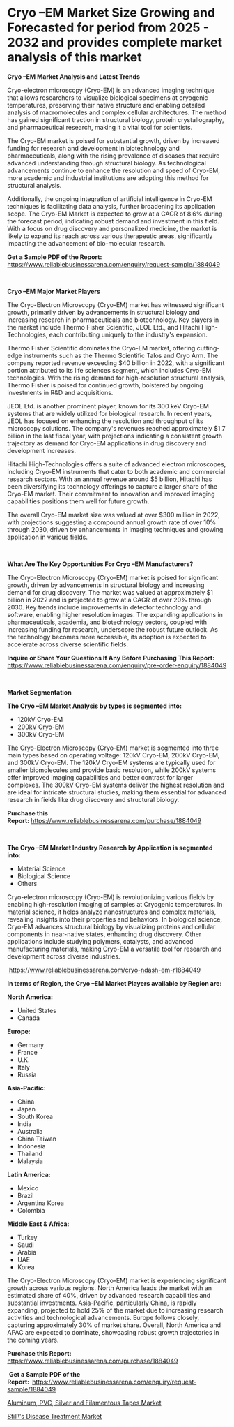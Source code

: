 <p><h1>Cryo –EM Market Size Growing and Forecasted for period from 2025 - 2032 and provides complete market analysis of this market</h1></p><p><strong>Cryo –EM Market Analysis and Latest Trends</strong></p>
<p><p>Cryo-electron microscopy (Cryo-EM) is an advanced imaging technique that allows researchers to visualize biological specimens at cryogenic temperatures, preserving their native structure and enabling detailed analysis of macromolecules and complex cellular architectures. The method has gained significant traction in structural biology, protein crystallography, and pharmaceutical research, making it a vital tool for scientists.</p><p>The Cryo-EM market is poised for substantial growth, driven by increased funding for research and development in biotechnology and pharmaceuticals, along with the rising prevalence of diseases that require advanced understanding through structural biology. As technological advancements continue to enhance the resolution and speed of Cryo-EM, more academic and industrial institutions are adopting this method for structural analysis.</p><p>Additionally, the ongoing integration of artificial intelligence in Cryo-EM techniques is facilitating data analysis, further broadening its application scope. The Cryo-EM Market is expected to grow at a CAGR of 8.6% during the forecast period, indicating robust demand and investment in this field. With a focus on drug discovery and personalized medicine, the market is likely to expand its reach across various therapeutic areas, significantly impacting the advancement of bio-molecular research.</p></p>
<p><strong>Get a Sample PDF of the Report:&nbsp;</strong> <a href="https://www.reliablebusinessarena.com/enquiry/request-sample/1884049?utm_campaign=2195&utm_medium=2&utm_source=Github&utm_content=ia&utm_term=28032025&utm_id=cryo-em">https://www.reliablebusinessarena.com/enquiry/request-sample/1884049</a></p>
<p>&nbsp;</p>
<p><strong>Cryo –EM Major Market Players</strong></p>
<p><p>The Cryo-Electron Microscopy (Cryo-EM) market has witnessed significant growth, primarily driven by advancements in structural biology and increasing research in pharmaceuticals and biotechnology. Key players in the market include Thermo Fisher Scientific, JEOL Ltd., and Hitachi High-Technologies, each contributing uniquely to the industry's expansion.</p><p>Thermo Fisher Scientific dominates the Cryo-EM market, offering cutting-edge instruments such as the Thermo Scientific Talos and Cryo Arm. The company reported revenue exceeding $40 billion in 2022, with a significant portion attributed to its life sciences segment, which includes Cryo-EM technologies. With the rising demand for high-resolution structural analysis, Thermo Fisher is poised for continued growth, bolstered by ongoing investments in R&D and acquisitions.</p><p>JEOL Ltd. is another prominent player, known for its 300 keV Cryo-EM systems that are widely utilized for biological research. In recent years, JEOL has focused on enhancing the resolution and throughput of its microscopy solutions. The company's revenues reached approximately $1.7 billion in the last fiscal year, with projections indicating a consistent growth trajectory as demand for Cryo-EM applications in drug discovery and development increases.</p><p>Hitachi High-Technologies offers a suite of advanced electron microscopes, including Cryo-EM instruments that cater to both academic and commercial research sectors. With an annual revenue around $5 billion, Hitachi has been diversifying its technology offerings to capture a larger share of the Cryo-EM market. Their commitment to innovation and improved imaging capabilities positions them well for future growth.</p><p>The overall Cryo-EM market size was valued at over $300 million in 2022, with projections suggesting a compound annual growth rate of over 10% through 2030, driven by enhancements in imaging techniques and growing application in various fields.</p></p>
<p>&nbsp;</p>
<p><strong>What Are The Key Opportunities For Cryo –EM Manufacturers?</strong></p>
<p><p>The Cryo-Electron Microscopy (Cryo-EM) market is poised for significant growth, driven by advancements in structural biology and increasing demand for drug discovery. The market was valued at approximately $1 billion in 2022 and is projected to grow at a CAGR of over 20% through 2030. Key trends include improvements in detector technology and software, enabling higher resolution images. The expanding applications in pharmaceuticals, academia, and biotechnology sectors, coupled with increasing funding for research, underscore the robust future outlook. As the technology becomes more accessible, its adoption is expected to accelerate across diverse scientific fields.</p></p>
<p><strong>Inquire or Share Your Questions If Any Before Purchasing This Report:</strong> <a href="https://www.reliablebusinessarena.com/enquiry/pre-order-enquiry/1884049?utm_campaign=2195&utm_medium=2&utm_source=Github&utm_content=ia&utm_term=28032025&utm_id=cryo-em">https://www.reliablebusinessarena.com/enquiry/pre-order-enquiry/1884049</a></p>
<p>&nbsp;</p>
<p><strong>Market Segmentation</strong></p>
<p><strong>The Cryo –EM Market Analysis by types is segmented into:</strong></p>
<p><ul><li>120kV Cryo-EM</li><li>200kV Cryo-EM</li><li>300kV Cryo-EM</li></ul></p>
<p><p>The Cryo-Electron Microscopy (Cryo-EM) market is segmented into three main types based on operating voltage: 120kV Cryo-EM, 200kV Cryo-EM, and 300kV Cryo-EM. The 120kV Cryo-EM systems are typically used for smaller biomolecules and provide basic resolution, while 200kV systems offer improved imaging capabilities and better contrast for larger complexes. The 300kV Cryo-EM systems deliver the highest resolution and are ideal for intricate structural studies, making them essential for advanced research in fields like drug discovery and structural biology.</p></p>
<p><strong>Purchase this Report:&nbsp;</strong><a href="https://www.reliablebusinessarena.com/purchase/1884049?utm_campaign=2195&utm_medium=2&utm_source=Github&utm_content=ia&utm_term=28032025&utm_id=cryo-em">https://www.reliablebusinessarena.com/purchase/1884049</a></p>
<p>&nbsp;</p>
<p><strong>The Cryo –EM Market Industry Research by Application is segmented into:</strong></p>
<p><ul><li>Material Science</li><li>Biological Science</li><li>Others</li></ul></p>
<p><p>Cryo-electron microscopy (Cryo-EM) is revolutionizing various fields by enabling high-resolution imaging of samples at Cryogenic temperatures. In material science, it helps analyze nanostructures and complex materials, revealing insights into their properties and behaviors. In biological science, Cryo-EM advances structural biology by visualizing proteins and cellular components in near-native states, enhancing drug discovery. Other applications include studying polymers, catalysts, and advanced manufacturing materials, making Cryo-EM a versatile tool for research and development across diverse industries.</p></p>
<p><a href="https://www.reliablebusinessarena.com/cryo-ndash-em-r1884049?utm_campaign=2195&utm_medium=2&utm_source=Github&utm_content=ia&utm_term=28032025&utm_id=cryo-em">&nbsp;https://www.reliablebusinessarena.com/cryo-ndash-em-r1884049</a></p>
<p><strong>In terms of Region, the Cryo –EM Market Players available by Region are:</strong></p>
<p>
    <p> <strong> North America: </strong>
        <ul>
            <li>United States</li>
            <li>Canada</li>
        </ul>
        </p> 
    <p> <strong> Europe: </strong>
        <ul>
            <li>Germany</li>
            <li>France</li>
            <li>U.K.</li>
            <li>Italy</li>
            <li>Russia</li>
        </ul>
        </p> 
    <p> <strong> Asia-Pacific: </strong>
        <ul>
            <li>China</li>
            <li>Japan</li>
            <li>South Korea</li>
            <li>India</li>
            <li>Australia</li>
            <li>China Taiwan</li>
            <li>Indonesia</li>
            <li>Thailand</li>
            <li>Malaysia</li>
        </ul>
        </p> 
    <p> <strong> Latin America: </strong>
        <ul>
            <li>Mexico</li>
            <li>Brazil</li>
            <li>Argentina Korea</li>
            <li>Colombia</li>
        </ul>
        </p> 
    <p> <strong> Middle East & Africa: </strong>
        <ul>
            <li>Turkey</li>
            <li>Saudi</li>
            <li>Arabia</li>
            <li>UAE</li>
            <li>Korea</li>
        </ul>
    </p>
    </p>
<p><p>The Cryo-Electron Microscopy (Cryo-EM) market is experiencing significant growth across various regions. North America leads the market with an estimated share of 40%, driven by advanced research capabilities and substantial investments. Asia-Pacific, particularly China, is rapidly expanding, projected to hold 25% of the market due to increasing research activities and technological advancements. Europe follows closely, capturing approximately 30% of market share. Overall, North America and APAC are expected to dominate, showcasing robust growth trajectories in the coming years.</p></p>
<p><strong>Purchase this Report: </strong><a href="https://www.reliablebusinessarena.com/purchase/1884049?utm_campaign=2195&utm_medium=2&utm_source=Github&utm_content=ia&utm_term=28032025&utm_id=cryo-em">https://www.reliablebusinessarena.com/purchase/1884049</a></p>
<p>&nbsp;<strong>Get a Sample PDF of the Report:&nbsp;&nbsp;</strong><a href="https://www.reliablebusinessarena.com/enquiry/request-sample/1884049?utm_campaign=2195&utm_medium=2&utm_source=Github&utm_content=ia&utm_term=28032025&utm_id=cryo-em">https://www.reliablebusinessarena.com/enquiry/request-sample/1884049</a></p>
<p><strong></strong></p>
<p><p><a href="https://github.com/JakirUddin511/Market-Research-Report-List-2/blob/main/aluminum-pvc-silver-and-filamentous-tapes-market.md?utm_campaign=2195&utm_medium=2&utm_source=Github&utm_content=ia&utm_term=28032025&utm_id=cryo-em">Aluminum, PVC, Silver and Filamentous Tapes Market</a></p><p><a href="https://github.com/ChiragRP21/Market-Research-Report-List-7/blob/main/stills-disease-treatment-market.md?utm_campaign=2195&utm_medium=2&utm_source=Github&utm_content=ia&utm_term=28032025&utm_id=cryo-em">Still\'s Disease Treatment Market</a></p></p>